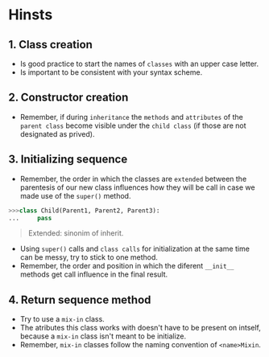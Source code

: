 # Hinsts

## 1. Class creation

- Is good practice to start the names of `classes` with an upper case letter.
- Is important to be consistent with your syntax scheme.

## 2. Constructor creation

- Remember, if during `inheritance` the `methods` and `attributes` of the `parent class` become visible under the `child class` (if those are not designated as prived).

## 3. Initializing sequence

- Remember, the order in which the classes are `extended` between the parentesis of our new class influences how they will be call in case we made use of the `super()` method.

```python
>>>class Child(Parent1, Parent2, Parent3):
...     pass
```
> Extended: sinonim of inherit.

- Using `super()` calls and `class calls` for initialization at the same time can be messy, try to stick to one method.
- Remember, the order and position in which the diferent `__init__` methods get call influence in the final result.

## 4. Return sequence method

- Try to use a `mix-in` class.
- The atributes this class works with doesn't have to be present on intself, because a `mix-in` class isn't meant to be initialize.
- Remember, `mix-in` classes follow the naming convention of `<name>Mixin`.